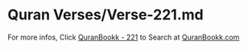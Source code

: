 # Quran Verses/Verse-221.md 

For more infos, Click [QuranBookk - 221](https://www.quranbookk.com/quran/search?q=221) to Search at [QuranBookk.com](http://quranbookk.com/)